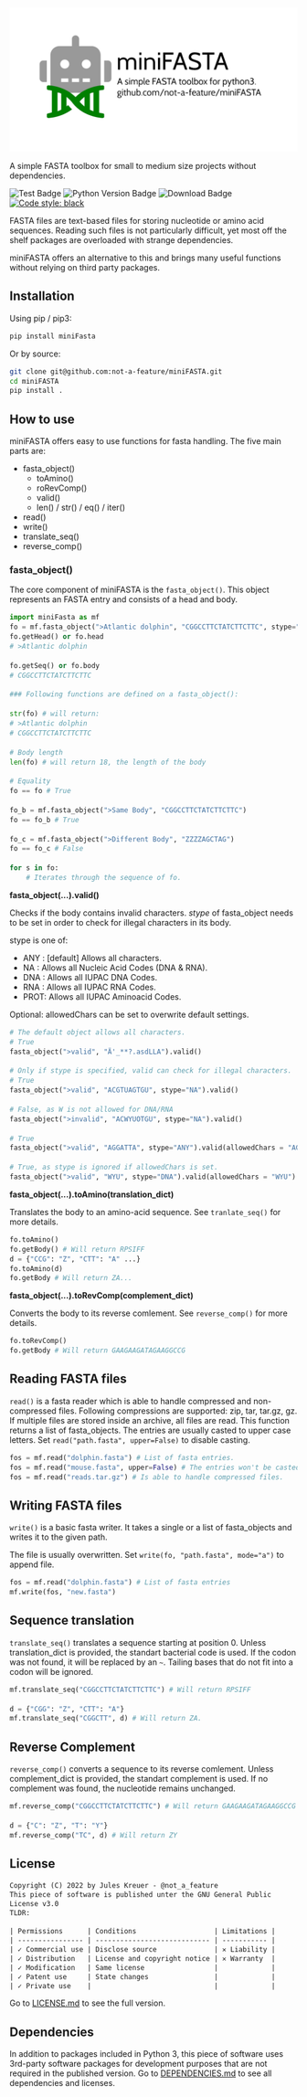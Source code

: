 ![miniFASTA](https://github.com/not-a-feature/miniFASTA/raw/main/miniFASTA.png)

A simple FASTA toolbox for small to medium size projects without dependencies.

![Test Badge](https://github.com/not-a-feature/miniFASTA/actions/workflows/tests.yml/badge.svg)
![Python Version Badge](https://img.shields.io/pypi/pyversions/miniFASTA)
![Download Badge](https://img.shields.io/pypi/dm/miniFASTA.svg)
[![Code style: black](https://img.shields.io/badge/code%20style-black-000000.svg)](https://github.com/psf/black)

FASTA files are text-based files for storing nucleotide or amino acid sequences.
Reading such files is not particularly difficult, yet most off the shelf packages are overloaded with strange dependencies.

miniFASTA offers an alternative to this and brings many useful functions without relying on third party packages.

## Installation
Using pip  / pip3:
```bash
pip install miniFasta
```
Or by source:
```bash
git clone git@github.com:not-a-feature/miniFASTA.git
cd miniFASTA
pip install .
```

## How to use
miniFASTA offers easy to use functions for fasta handling.
The five main parts are:
- fasta_object()
    - toAmino()
    - roRevComp()
    - valid()
    - len() / str() / eq() / iter()
- read()
- write()
- translate_seq()
- reverse_comp()


### fasta_object()
The core component of miniFASTA is the ```fasta_object()```. This object represents an FASTA entry and consists of a head and body.

```python 
import miniFasta as mf
fo = mf.fasta_object(">Atlantic dolphin", "CGGCCTTCTATCTTCTTC", stype="DNA")
fo.getHead() or fo.head
# >Atlantic dolphin

fo.getSeq() or fo.body
# CGGCCTTCTATCTTCTTC

### Following functions are defined on a fasta_object():

str(fo) # will return:
# >Atlantic dolphin
# CGGCCTTCTATCTTCTTC

# Body length
len(fo) # will return 18, the length of the body

# Equality 
fo == fo # True

fo_b = mf.fasta_object(">Same Body", "CGGCCTTCTATCTTCTTC")
fo == fo_b # True

fo_c = mf.fasta_object(">Different Body", "ZZZZAGCTAG")
fo == fo_c # False

for s in fo:
    # Iterates through the sequence of fo.
```

**fasta_object(...).valid()**

Checks if the body contains invalid characters.
_stype_ of fasta_object needs to be set in order to check for illegal characters in its body.

stype is one of:
- ANY : [default] Allows all characters.
- NA  : Allows all Nucleic Acid Codes (DNA & RNA).
- DNA : Allows all IUPAC DNA Codes.
- RNA : Allows all IUPAC RNA Codes.
- PROT: Allows all IUPAC Aminoacid Codes.

Optional: allowedChars can be set to overwrite default settings.

```python
# The default object allows all characters.
# True
fasta_object(">valid", "Ä'_**?.asdLLA").valid()

# Only if stype is specified, valid can check for illegal characters.
# True
fasta_object(">valid", "ACGTUAGTGU", stype="NA").valid()

# False, as W is not allowed for DNA/RNA
fasta_object(">invalid", "ACWYUOTGU", stype="NA").valid() 

# True
fasta_object(">valid", "AGGATTA", stype="ANY").valid(allowedChars = "AGTC")

# True, as stype is ignored if allowedChars is set.
fasta_object(">valid", "WYU", stype="DNA").valid(allowedChars = "WYU") 
```

**fasta_object(...).toAmino(translation_dict)**

Translates the body to an amino-acid sequence. See `tranlate_seq()` for more details.
```python 
fo.toAmino() 
fo.getBody() # Will return RPSIFF
d = {"CCG": "Z", "CTT": "A" ...}
fo.toAmino(d) 
fo.getBody # Will return ZA...
```
**fasta_object(...).toRevComp(complement_dict)**

Converts the body to its reverse comlement. See `reverse_comp()` for more details.
```python 
fo.toRevComp() 
fo.getBody # Will return GAAGAAGATAGAAGGCCG
```
## Reading FASTA files
`read()` is a fasta reader which is able to handle compressed and non-compressed files.
Following compressions are supported: zip, tar, tar.gz, gz. If multiple files are stored inside an archive, all files are read. 
This function returns a list of fasta_objects. 
The entries are usually casted to upper case letters. Set `read("path.fasta", upper=False)` to disable casting.

```python
fos = mf.read("dolphin.fasta") # List of fasta entries.
fos = mf.read("mouse.fasta", upper=False) # The entries won't be casted to upper case.
fos = mf.read("reads.tar.gz") # Is able to handle compressed files.
```

## Writing FASTA files
`write()` is a basic fasta writer.
It takes a single or a list of fasta_objects and writes it to the given path. 

The file is usually overwritten. Set `write(fo, "path.fasta", mode="a")` to append file.

```python
fos = mf.read("dolphin.fasta") # List of fasta entries
mf.write(fos, "new.fasta")
```
## Sequence translation
`translate_seq()` translates a sequence starting at position 0.
Unless translation_dict is provided, the standart bacterial code is used. If the codon was not found, it will be replaced by an `~`. Tailing bases that do not fit into a codon will be ignored.

```python 
mf.translate_seq("CGGCCTTCTATCTTCTTC") # Will return RPSIFF

d = {"CGG": "Z", "CTT": "A"}
mf.translate_seq("CGGCTT", d) # Will return ZA.
```

## Reverse Complement
`reverse_comp()` converts a sequence to its reverse comlement.
Unless complement_dict is provided, the standart complement is used. If no complement was found, the nucleotide remains unchanged.
```python 
mf.reverse_comp("CGGCCTTCTATCTTCTTC") # Will return GAAGAAGATAGAAGGCCG

d = {"C": "Z", "T": "Y"}
mf.reverse_comp("TC", d) # Will return ZY
```

## License
```
Copyright (C) 2022 by Jules Kreuer - @not_a_feature
This piece of software is published unter the GNU General Public License v3.0
TLDR:

| Permissions      | Conditions                   | Limitations |
| ---------------- | ---------------------------- | ----------- |
| ✓ Commercial use | Disclose source              | ✕ Liability |
| ✓ Distribution   | License and copyright notice | ✕ Warranty  |
| ✓ Modification   | Same license                 |             |
| ✓ Patent use     | State changes                |             |
| ✓ Private use    |                              |             |
```
Go to [LICENSE.md](https://github.com/not-a-feature/miniFASTA/blob/main/LICENSE) to see the full version.

## Dependencies
In addition to packages included in Python 3, this piece of software uses 3rd-party software packages for development purposes that are not required in the published version.
Go to [DEPENDENCIES.md](https://github.com/not-a-feature/miniFASTA/blob/main/DEPENDENCIES.md) to see all dependencies and licenses.
